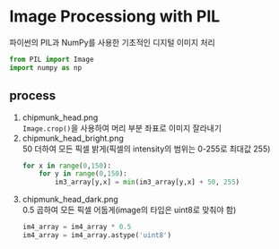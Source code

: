 # Image Processiong with PIL
파이썬의 PIL과 NumPy를 사용한 기초적인 디지털 이미지 처리
```python
from PIL import Image
import numpy as np
```
## process
1. chipmunk_head.png  
    `Image.crop()`을 사용하여 머리 부분 좌표로 이미지 잘라내기
2. chipmunk_head_bright.png  
    50 더하여 모든 픽셀 밝게(픽셀의 intensity의 범위는 0-255로 최대값 255)  
    ```python
    for x in range(0,150):
        for y in range(0,150):
            im3_array[y,x] = min(im3_array[y,x] + 50, 255)
    ```
3. chipmunk_head_dark.png  
    0.5 곱하여 모든 픽셀 어둡게(image의 타입은 uint8로 맞춰야 함)  
    ```python
    im4_array = im4_array * 0.5
    im4_array = im4_array.astype('uint8')
    ```
